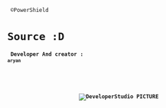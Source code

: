 <code> ©PowerShield <h1>Source :D </h1> 
<b>Developer And creator :
<code>aryan</code>  <br><br>
<br>
<center>
<img src ="http://developer1.ir/Pic/imgexample.jpg" alt ="DeveloperStudio PICTURE" />
</center>

